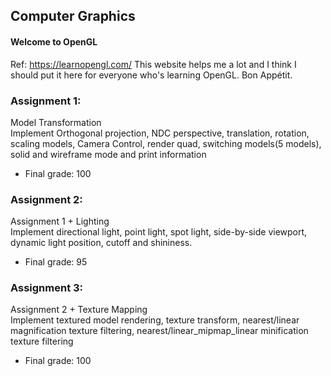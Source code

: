 ## Computer Graphics

#### Welcome to OpenGL
Ref: https://learnopengl.com/
This website helps me a lot and I think I should put it here for everyone who's learning OpenGL. Bon Appétit.

### Assignment 1:
Model Transformation  
Implement Orthogonal projection, NDC perspective, translation, rotation, scaling models, 
Camera Control, render quad, switching models(5 models), solid and wireframe mode and
 print information  
* Final grade: 100

### Assignment 2:  
Assignment 1 + Lighting  
Implement directional light, point light, spot light, side-by-side viewport, dynamic light
position, cutoff and shininess.
* Final grade: 95

### Assignment 3:  
Assignment 2 + Texture Mapping  
Implement textured model rendering, texture transform, nearest/linear magnification texture 
filtering, nearest/linear_mipmap_linear minification texture filtering
* Final grade: 100 
